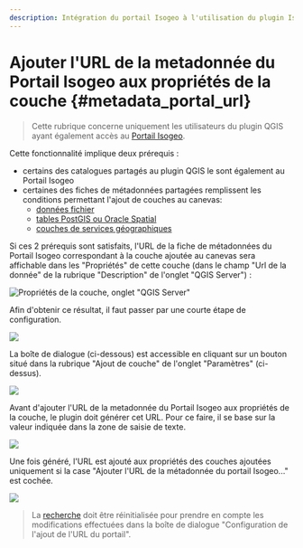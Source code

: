 ```yaml
---
description: Intégration du portail Isogeo à l'utilisation du plugin Isogeo pour QGIS 
---
```


# Ajouter l'URL de la metadonnée du Portail Isogeo aux propriétés de la couche {#metadata_portal_url}

> Cette rubrique concerne uniquement les utilisateurs du plugin QGIS ayant également accès au [Portail Isogeo](https://www.isogeo.com/nos-produits/Portail).

Cette fonctionnalité implique deux prérequis :

* certains des catalogues partagés au plugin QGIS le sont également au Portail Isogeo
* certaines des fiches de métadonnées partagées remplissent les conditions permettant l'ajout de couches au canevas:
  * [données fichier](/usage/display.md#add_files)
  * [tables PostGIS ou Oracle Spatial](/usage/display.md#add_tables)
  * [couches de services géographiques](/usage/display.md#add_services)

Si ces 2 prérequis sont satisfaits, l'URL de la fiche de métadonnées du Portail Isogeo correspondant à la couche ajoutée au canevas sera affichable dans les "Propriétés" de cette couche (dans le champ "Url de la donnée" de la rubrique "Description" de l'onglet "QGIS Server") :

![Propriétés de la couche, onglet "QGIS Server"](/assets/layer_properties_portal_data_url_fr.png)

Afin d'obtenir ce résultat, il faut passer par une courte étape de configuration.

![](/assets/layer_properties_portal_data_url_open_dialog_btn.png)

La boîte de dialogue (ci-dessous) est accessible en cliquant sur un bouton situé dans la rubrique "Ajout de couche" de l'onglet "Paramètres" (ci-dessus).

![](/assets/layer_properties_portal_data_url_dialog.png)

Avant d'ajouter l'URL de la metadonnée du Portail Isogeo aux propriétés de la couche, le plugin doit générer cet URL. Pour ce faire, il se base sur la valeur indiquée dans la zone de saisie de texte.

![](/assets/layer_properties_portal_data_url_dialog_input.png)

Une fois généré, l'URL est ajouté aux propriétés des couches ajoutées uniquement si la case "Ajouter l'URL de la métadonnée du portail Isogeo..." est cochée.

![](/assets/layer_properties_portal_data_url_dialog_chb.png)

> La [recherche](/usage/search.md#reset) doit être réinitialisée pour prendre en compte les modifications effectuées dans la boîte de dialogue "Configuration de l'ajout de l'URL du portail".
